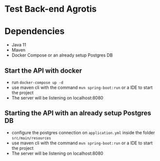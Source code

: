 # Test Back-end Agrotis

# Dependencies

- Java 11
- Maven
- Docker Compose or an already setup Postgres DB

## Start the API with docker

- run `docker-compose up -d`
- use maven cli with the command `mvn spring-boot:run` or a IDE to start the project
- The server will be listening on localhost:8080

## Starting the API with an already setup Postgres DB

- configure the postgres connection on `application.yml` inside the folder `src/main/resources`
- use maven cli with the command `mvn spring-boot:run` or a IDE to start the project
- The server will be listening on localhost:8080

